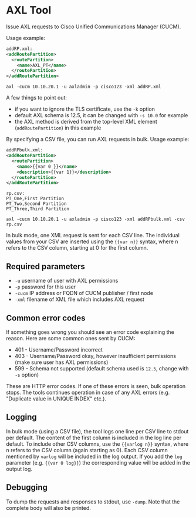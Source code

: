 # AXL Tool

Issue AXL requests to Cisco Unified Communications Manager (CUCM).

Usage example:

```xml
addRP.xml:
<addRoutePartition>
  <routePartition>
    <name>AXL_PT</name>
  </routePartition>
</addRoutePartition>
```

`axl -cucm 10.10.20.1 -u axladmin -p cisco123 -xml addRP.xml`

A few things to point out:
* if you want to ignore the TLS certificate, use the `-k` option
* default AXL schema is 12.5, it can be changed with `-s 10.0` for example
* the AXL method is derived from the top-level XML element (`addRoutePartition`) in this example

By specifying a CSV file, you can run AXL requests in bulk. Usage example:

```xml
addRPbulk.xml:
<addRoutePartition>
  <routePartition>
    <name>{{var 0 }}</name>
    <description>{{var 1}}</description>
  </routePartition>
</addRoutePartition>
```

```csv
rp.csv:
PT_One,First Partition
PT_Two,Second Partition
PT_Three,Third Partition
```

`axl -cucm 10.10.20.1 -u axladmin -p cisco123 -xml addRPbulk.xml -csv rp.csv`

In bulk mode, one XML request is sent for each CSV line. The individual values from your CSV are inserted using the `{{var n}}` syntax, where n refers to the CSV column, starting at 0 for the first column. 

## Required parameters

* `-u` username of user with AXL permissions
* `-p` password for this user
* `-cucm` IP address or FQDN of CUCM publisher / first node
* `-xml` filename of XML file which includes AXL request

## Common error codes

If something goes wrong you should see an error code explaining the reason. Here are some common ones sent by CUCM:

* 401 - Username/Password incorrect
* 403 - Username/Password okay, however insufficient permissions (make sure user has AXL permissions)
* 599 - Schema not supported (default schema used is `12.5`, change with `-s` option)

These are HTTP error codes. If one of these errors is seen, bulk operation stops. The tools continues operation in case of any AXL errors (e.g. "Duplicate value in UNIQUE INDEX" etc.).

## Logging

In bulk mode (using a CSV file), the tool logs one line per CSV line to stdout per default. The content of the first column is included in the log line per default. To include other CSV columns, use the `{{varlog n}}` syntax, where n refers to the CSV column (again starting as 0). Each CSV column mentioned by `varlog` will be included in the log output. 
If you add the `log` parameter (e.g. `{{var 0 log}}`) the corresponding value will be added in the output log.

## Debugging

To dump the requests and responses to stdout, use `-dump`. Note that the complete body will also be printed.
